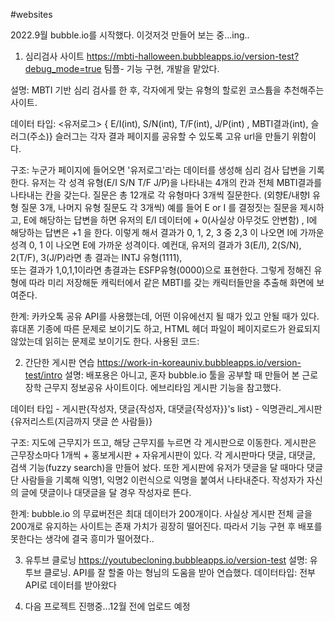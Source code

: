#websites

2022.9월 bubble.io를 시작했다.
이것저것 만들어 보는 중...ing..

1. 심리검사 사이트 https://mbti-halloween.bubbleapps.io/version-test?debug_mode=true
팀플- 기능 구현, 개발을 맡았다. 

설명: MBTI 기반 심리 검사를 한 후, 각자에게 맞는 유형의 할로윈 코스튬을 추천해주는 사이트.

데이터 타입: <유저로그> { E/I(int), S/N(int), T/F(int), J/P(int) , MBTI결과(int), 슬러그(주소)} 
슬러그는 각자 결과 페이지를 공유할 수 있도록 고유 url을 만들기 위함이다.

구조: 누군가 페이지에 들어오면 '유저로그'라는 데이터를 생성해 심리 검사 답변을 기록한다.
유저는 각 성격 유형(E/I  S/N  T/F  J/P)을 나타내는 4개의 칸과 전체 MBTI결과를 나타내는 칸을 갖는다.
질문은 총 12개로 각 유형마다 3개씩 질문한다. (외향E/내향I 유형 질문 3개, 나머지 유형 질문도 각 3개씩)
예를 들어 E or I 를 결정짓는 질문을 제시하고, E에 해당하는 답변을 하면 유저의 E/I 데이터에 + 0(사실상 아무것도 안변함) , I에 해당하는 답변은 +1 을 한다.
이렇게 해서 결과가 0, 1, 2, 3 중  2,3 이 나오면 I에 가까운 성격  0, 1 이 나오면 E에 가까운 성격이다.
예컨대, 유저의 결과가 3(E/I), 2(S/N), 2(T/F), 3(J/P)라면 총 결과는 INTJ 유형(1111),  
        또는 결과가 1,0,1,1이라면 총결과는 ESFP유형(0000)으로 표현한다.
그렇게 정해진 유형에 따라 미리 저장해둔 캐릭터에서 같은 MBTI를 갖는 캐릭터들만을 추출해 화면에 보여준다.

한계: 카카오톡 공유 API를 사용했는데, 어떤 이유에선지 될 때가 있고 안될 때가 있다. 
휴대폰 기종에 따른 문제로 보이기도 하고, HTML 헤더 파일이 페이지로드가 완료되지 않았는데 읽히는 문제로 보이기도 한다.
사용된 코드:
<script src="https://developers.kakao.com/sdk/js/kakao.js"></script>
<script>window.Kakao.init("JAVA 앱키")</script>

<script>
  Kakao.Share.createDefaultButton({
    container: '#kakaotalk-sharing-btn',
    objectType: 'feed',
    content: {
      title: '이번 할로윈에 뭐 입지?',
      description: '#MBTI #할로윈 #코스튬 추천',
      imageUrl: 'https://ifh.cc/g/scMJKr.jpg',
      link: {
        mobileWebUrl: 'https://mbti-halloween.bubbleapps.io/version-test',
        webUrl: 'https://mbti-halloween.bubbleapps.io/version-test',
      },
    },
    buttons: [
      {
        title: '코스튬 추천 받기',
        link: {
          mobileWebUrl: '', - 동적 자료: 현재 url
          webUrl: '',',    
        },
      }
    ],
  });
</script>


2. 간단한 게시판 연습 https://work-in-koreauniv.bubbleapps.io/version-test/intro 
설명: 배포용은 아니고, 혼자 bubble.io 툴을 공부할 때 만들어 본 근로장학 근무지 정보공유 사이트이다. 에브리타임 게시판 기능을 참고했다.

데이터 타입 - 게시판{작성자, 댓글{작성자, 대댓글{작성자}}'s list} 
            - 익명관리_게시판{유저리스트(지금까지 댓글 쓴 사람들)}
            
구조: 지도에 근무지가 뜨고, 해당 근무지를 누르면 각 게시판으로 이동한다. 게시판은 근무장소마다 1개씩 + 홍보게시판 + 자유게시판이 있다.
각 게시판마다 댓글, 대댓글, 검색 기능(fuzzy search)을 만들어 놨다.
또한 게시판에 유저가 댓글을 달 때마다 댓글 단 사람들을 기록해 익명1, 익명2 이런식으로 익명을 붙여서 나타내준다.
작성자가 자신의 글에 댓글이나 대댓글을 달 경우 작성자로 뜬다. 

한계: bubble.io 의 무료버전은 최대 데이터가 200개이다. 
사실상 게시판 전체 글을 200개로 유지하는 사이트는 존재 가치가 굉장히 떨어진다.
따라서 기능 구현 후 배포를 못한다는 생각에 결국 흥미가 떨어졌다..

3. 유투브 클로닝 https://youtubecloning.bubbleapps.io/version-test
  설명: 유투브 클로닝. API를 잘 할줄 아는 형님의 도움을 받아 연습했다. 
  데이터타입: 전부 API로 데이터를 받아왔다
  
4. 다음 프로젝트 진행중...12월 전에 업로드 예정
  
  

